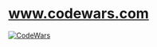 www.codewars.com
=
[![CodeWars](https://www.codewars.com/users/ParanoidUser/badges/large)](https://www.codewars.com/users/ParanoidUser "My Honor Badge")
